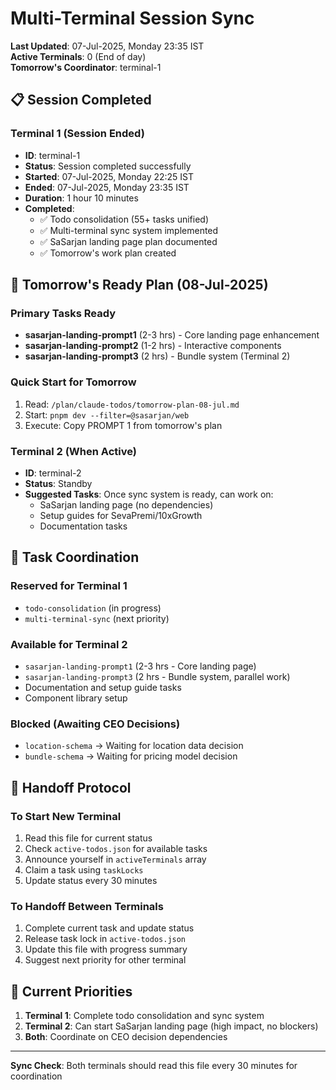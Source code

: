 # Multi-Terminal Session Sync

**Last Updated**: 07-Jul-2025, Monday 23:35 IST  
**Active Terminals**: 0 (End of day)  
**Tomorrow's Coordinator**: terminal-1

## 📋 Session Completed

### Terminal 1 (Session Ended)

- **ID**: terminal-1
- **Status**: Session completed successfully
- **Started**: 07-Jul-2025, Monday 22:25 IST
- **Ended**: 07-Jul-2025, Monday 23:35 IST
- **Duration**: 1 hour 10 minutes
- **Completed**:
  - ✅ Todo consolidation (55+ tasks unified)
  - ✅ Multi-terminal sync system implemented
  - ✅ SaSarjan landing page plan documented
  - ✅ Tomorrow's work plan created

## 🚀 Tomorrow's Ready Plan (08-Jul-2025)

### Primary Tasks Ready

- **sasarjan-landing-prompt1** (2-3 hrs) - Core landing page enhancement
- **sasarjan-landing-prompt2** (1-2 hrs) - Interactive components
- **sasarjan-landing-prompt3** (2 hrs) - Bundle system (Terminal 2)

### Quick Start for Tomorrow

1. Read: `/plan/claude-todos/tomorrow-plan-08-jul.md`
2. Start: `pnpm dev --filter=@sasarjan/web`
3. Execute: Copy PROMPT 1 from tomorrow's plan

### Terminal 2 (When Active)

- **ID**: terminal-2
- **Status**: Standby
- **Suggested Tasks**: Once sync system is ready, can work on:
  - SaSarjan landing page (no dependencies)
  - Setup guides for SevaPremi/10xGrowth
  - Documentation tasks

## 🎯 Task Coordination

### Reserved for Terminal 1

- `todo-consolidation` (in progress)
- `multi-terminal-sync` (next priority)

### Available for Terminal 2

- `sasarjan-landing-prompt1` (2-3 hrs - Core landing page)
- `sasarjan-landing-prompt3` (2 hrs - Bundle system, parallel work)
- Documentation and setup guide tasks
- Component library setup

### Blocked (Awaiting CEO Decisions)

- `location-schema` → Waiting for location data decision
- `bundle-schema` → Waiting for pricing model decision

## 📝 Handoff Protocol

### To Start New Terminal

1. Read this file for current status
2. Check `active-todos.json` for available tasks
3. Announce yourself in `activeTerminals` array
4. Claim a task using `taskLocks`
5. Update status every 30 minutes

### To Handoff Between Terminals

1. Complete current task and update status
2. Release task lock in `active-todos.json`
3. Update this file with progress summary
4. Suggest next priority for other terminal

## 🚨 Current Priorities

1. **Terminal 1**: Complete todo consolidation and sync system
2. **Terminal 2**: Can start SaSarjan landing page (high impact, no blockers)
3. **Both**: Coordinate on CEO decision dependencies

---

**Sync Check**: Both terminals should read this file every 30 minutes for coordination
